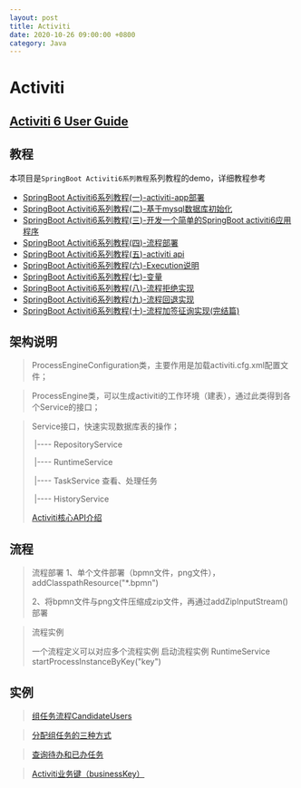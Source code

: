 ```yaml
---
layout: post
title: Activiti
date: 2020-10-26 09:00:00 +0800
category: Java
---
```


# Activiti

## [Activiti 6 User Guide](https://www.activiti.org/userguide)

## 教程

本项目是`SpringBoot Activiti6系列教程`系列教程的demo，详细教程参考

- [SpringBoot Activiti6系列教程(一)-activiti-app部署](https://zhengjianfeng.cn/?p=162)
- [SpringBoot Activiti6系列教程(二)-基于mysql数据库初始化](https://zhengjianfeng.cn/?p=167)
- [SpringBoot Activiti6系列教程(三)-开发一个简单的SpringBoot activiti6应用程序](https://zhengjianfeng.cn/?p=170)
- [SpringBoot Activiti6系列教程(四)-流程部署](https://zhengjianfeng.cn/?p=176)
- [SpringBoot Activiti6系列教程(五)-activiti api](https://zhengjianfeng.cn/?p=179)
- [SpringBoot Activiti6系列教程(六)-Execution说明](https://zhengjianfeng.cn/?p=184)
- [SpringBoot Activiti6系列教程(七)-变量](https://zhengjianfeng.cn/?p=186)
- [SpringBoot Activiti6系列教程(八)-流程拒绝实现](https://zhengjianfeng.cn/?p=190)
- [SpringBoot Activiti6系列教程(九)-流程回退实现](https://zhengjianfeng.cn/?p=193)
- [SpringBoot Activiti6系列教程(十)-流程加签征询实现(完结篇)](https://zhengjianfeng.cn/?p=197)



## 架构说明

> ProcessEngineConfiguration类，主要作用是加载activiti.cfg.xml配置文件；

> ProcessEngine类，可以生成activiti的工作环境（建表），通过此类得到各个Service的接口；

> Service接口，快速实现数据库表的操作；
>
> ​		|---- RepositoryService
>
> ​		|---- RuntimeService
>
> ​		|---- TaskService				查看、处理任务
>
> ​		|---- HistoryService
>
> [Activiti核心API介绍](https://my.oschina.net/fuyung/blog/475181)



## 流程

> 流程部署
> 	1、单个文件部署（bpmn文件，png文件），addClasspathResource("*.bpmn")
>
> ​	2、将bpmn文件与png文件压缩成zip文件，再通过addZipInputStream()部署

>流程实例
>
>一个流程定义可以对应多个流程实例
>启动流程实例 RuntimeService startProcessInstanceByKey("key")

## 实例

> [组任务流程CandidateUsers](https://blog.csdn.net/qq_15204179/article/details/86298442)

> [分配组任务的三种方式](https://blog.csdn.net/zjx86320/article/details/50412263)

> [查询待办和已办任务](https://blog.csdn.net/ylforever/article/details/99708257)

> [Activiti业务键（businessKey）](https://www.cnblogs.com/cxyj/p/3893631.html)

